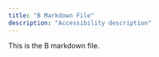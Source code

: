 ```yaml
---
title: "B Markdown File"
description: "Accessibility description"
---
```

This is the B markdown file.